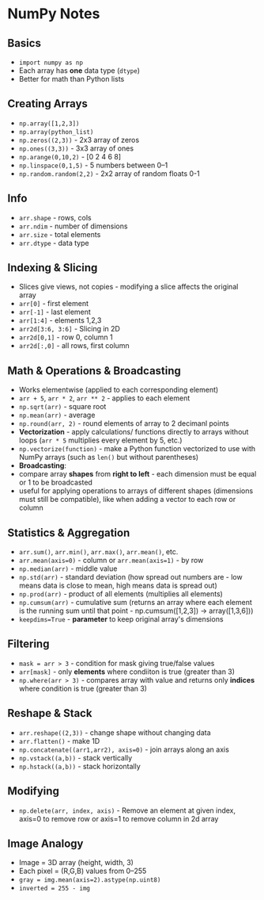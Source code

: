 # NumPy Notes

## Basics
- `import numpy as np`
- Each array has **one** data type (`dtype`)
- Better for math than Python lists

## Creating Arrays
- `np.array([1,2,3])`
- `np.array(python_list)`
- `np.zeros((2,3))` - 2x3 array of zeros
- `np.ones((3,3))` - 3x3 array of ones
- `np.arange(0,10,2)` - [0 2 4 6 8]
- `np.linspace(0,1,5)` - 5 numbers between 0–1
- `np.random.random(2,2)` - 2x2 array of random floats 0-1

## Info
- `arr.shape` - rows, cols
- `arr.ndim` - number of dimensions  
- `arr.size` - total elements  
- `arr.dtype` - data type

## Indexing & Slicing
- Slices give views, not copies - modifying a slice affects the original array
- `arr[0]` - first element  
- `arr[-1]` - last element  
- `arr[1:4]` - elements 1,2,3
- `arr2d[3:6, 3:6]` - Slicing in 2D
- `arr2d[0,1]` - row 0, column 1
- `arr2d[:,0]` - all rows, first column

## Math & Operations & Broadcasting
- Works elementwise (applied to each corresponding element)
- `arr + 5`, `arr * 2`, `arr ** 2` - applies to each element
- `np.sqrt(arr)` - square root
- `np.mean(arr)` - average
- `np.round(arr, 2)` - round elements of array to 2 decimanl points
- **Vectorization** - apply calculations/ functions directly to arrays without loops (`arr * 5` multiplies every element by 5, etc.)
- `np.vectorize(function)` - make a Python function vectorized to use with NumPy arrays (such as `len()` but without parentheses)
- **Broadcasting**:
-   compare array **shapes** from **right to left** - each dimension must be equal or 1 to be broadcasted
-   useful for applying operations to arrays of different shapes (dimensions must still be compatible), like when adding a vector to each row or column

## Statistics & Aggregation
- `arr.sum()`, `arr.min()`, `arr.max()`, `arr.mean()`, etc.
- `arr.mean(axis=0)` - column or `arr.mean(axis=1)` - by row
- `np.median(arr)` - middle value
- `np.std(arr)` - standard deviation (how spread out numbers are - low means data is close to mean, high means data is spread out)
- `np.prod(arr)` - product of all elements (multiplies all elements)
- `np.cumsum(arr)` - cumulative sum (returns an array where each element is the running sum until that point - np.cumsum([1,2,3]) -> array([1,3,6]))
- `keepdims=True` - **parameter** to keep original array's dimensions

## Filtering
- `mask = arr > 3` - condition for mask giving true/false values
- `arr[mask]` - only **elements** where condiiton is true (greater than 3)
- `np.where(arr > 3)` - compares array with value and returns only **indices** where condition is true (greater than 3)

## Reshape & Stack
- `arr.reshape((2,3))` - change shape without changing data
- `arr.flatten()` - make 1D
- `np.concatenate((arr1,arr2), axis=0)` - join arrays along an axis
- `np.vstack((a,b))` - stack vertically
- `np.hstack((a,b))` - stack horizontally

## Modifying
- `np.delete(arr, index, axis)` - Remove an element at given index, axis=0 to remove row or axis=1 to remove column in 2d array

## Image Analogy
- Image = 3D array (height, width, 3)
- Each pixel = (R,G,B) values from 0–255
- `gray = img.mean(axis=2).astype(np.uint8)`
- `inverted = 255 - img`
